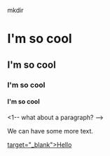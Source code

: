mkdir<!doctype html>
<html>
 <head>
   <title>I'm a title</title>
   
 <body>
  <h1>I'm so cool</h1>
  <h2>I'm so cool</h2>
  <h3>I'm so cool</h3>
  <h4>I'm so cool</h4>
  
  <1-- what about a paragraph? -->
  <p>We can have some more text.</p>
  
  <!-- links plz -->
  <a href="http:/google.com"> target="_blank">Hello </a>
 </body>
</html>
